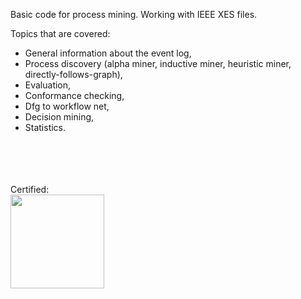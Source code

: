 Basic code for process mining. Working with IEEE XES files.

Topics that are covered:
* General information about the event log,
* Process discovery (alpha miner, inductive miner, heuristic miner, directly-follows-graph),
* Evaluation,
* Conformance checking,
* Dfg to workflow net,
* Decision mining,
* Statistics.

<br><br><br><br>
Certified:
<br>
 <img src="https://github.com/dabusted/certificate/blob/main/unnamed.jpg" width="150" height="150">
